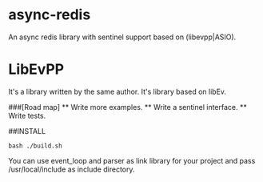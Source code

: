 # async-redis
An async redis library with sentinel support based on (libevpp|ASIO).

# LibEvPP
It's a library written by the same author. It's library based on libEv.


###[Road map]
** Write more examples.
** Write a sentinel interface.
** Write tests.


##INSTALL
```
bash ./build.sh
```
You can use event_loop and parser as link library for your project and pass /usr/local/include as include directory.

